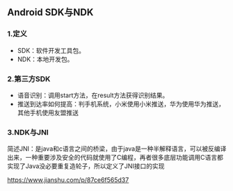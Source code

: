 ## Android SDK与NDK

### 1.定义

- SDK：软件开发工具包。
- NDK：本地开发包。

### 2.第三方SDK

- 语音识别：调用start方法，在result方法获得识别结果。
- 推送到达率如何提高：判手机系统，小米使用小米推送，华为使用华为推送，其他手机使用友盟推送

### 3.NDK与JNI

简述JNI：是java和c语言之间的桥梁，由于java是一种半解释语言，可以被反编译出来，一种重要涉及安全的代码就使用了C编程，再者很多底层功能调用C语言都实现了Java没必要重复造轮子，所以定义了JNI接口的实现

https://www.jianshu.com/p/87ce6f565d37